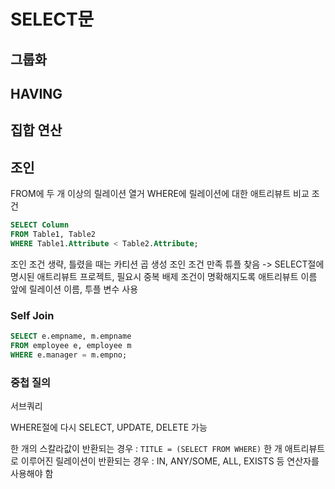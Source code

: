 # SELECT문

## 그룹화

## HAVING

## 집합 연산

## 조인

FROM에 두 개 이상의 릴레이션 열거
WHERE에 릴레이션에 대한 애트리뷰트 비교 조건

```sql
SELECT Column
FROM Table1, Table2
WHERE Table1.Attribute < Table2.Attribute;
```

조인 조건 생략, 틀렸을 때는 카티션 곱 생성
조인 조건 만족 튜플 찾음 -> SELECT절에 명시된 애트리뷰트 프로젝트, 필요시 중복 배제
조건이 명확해지도록 애트리뷰트 이름 앞에 릴레이션 이름, 투플 변수 사용

### Self Join

```sql
SELECT e.empname, m.empname
FROM employee e, employee m
WHERE e.manager = m.empno;
```

### 중첩 질의

서브쿼리

WHERE절에 다시 SELECT, UPDATE, DELETE 가능

한 개의 스칼라값이 반환되는 경우 : `TITLE = (SELECT FROM WHERE)`
한 개 애트리뷰트로 이루어진 릴레이션이 반환되는 경우 :
IN, ANY/SOME, ALL, EXISTS 등 연산자를 사용해야 함

